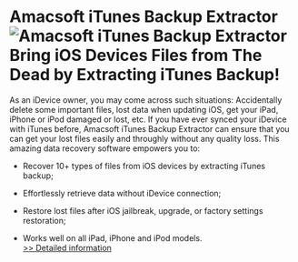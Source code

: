 # Amacsoft iTunes Backup Extractor<br />![Amacsoft iTunes Backup Extractor](https://mycommerce.akamaized.net/api/pimages/P300924613/BIG/300924613.PNG)<br />Bring iOS Devices Files from The Dead by Extracting iTunes Backup!

As an iDevice owner, you may come across such situations: Accidentally delete some important files, lost data when updating iOS, get your iPad, iPhone or iPod damaged or lost, etc. If you have ever synced your iDevice with iTunes before, Amacsoft iTunes Backup Extractor can ensure that you can get your lost files easily and throughly without any quality loss. This amazing data recovery software empowers you to:

* Recover 10+ types of files from iOS devices by extracting iTunes backup;

* Effortlessly retrieve data without iDevice connection;

* Restore lost files after iOS jailbreak, upgrade, or factory settings restoration;

* Works well on all iPad, iPhone and iPod models.<br />[>> Detailed information](https://secure.shareit.com/shareit/product.html?productid=300924613&affiliateid=200057808)